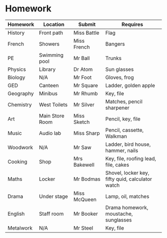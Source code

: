 ﻿# Homework

| Homework  | Location        | Submit       | Requires                                         |
| --------- | --------------- | ------------ | ------------------------------------------------ |
| History   | Front path      | Miss Battle  | Flag                                             |
| French    | Showers         | Miss French  | Bangers                                          |
| PE        | Swimming pool   | Mr Ball      | Trunks                                           |
| Physics   | Library         | Dr Atom      | Sun glasses                                      |
| Biology   | N/A             | Mr Foot      | Gloves, frog                                     |
| GED       | Canteen         | Mr Square    | Ladder, golden apple                             |
| Geography | Minibus         | Mr Rhumb     | Key, file                                        |
| Chemistry | West Toilets    | Mr Silver    | Matches, pencil sharpener                        |
| Art       | Main Store Room | Miss Sketch  | Pencil, key, file                                |
| Music     | Audio lab       | Miss Sharp   | Pencil, cassette, Walkman                        |
| Woodwork  | N/A             | Mr Saw       | Ladder, bird house, hammer, nails                |
| Cooking   | Shop            | Mrs Bakewell | Key, file, roofing lead, file, cakes             |
| Maths     | Locker          | Mr Bodmas    | Shovel, locker key, fifty quid, calculator watch |
| Drama     | Under stage     | Miss McQueen | Lamp, oil, matches                               |
| English   | Staff room      | Mr Booker    | Drama homework, moustache, sunglasses            |
| Metalwork | N/A             | Mr Steel     | Key, file                                        |
